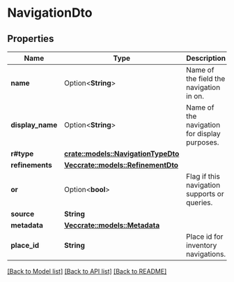 # NavigationDto

## Properties

Name | Type | Description | Notes
------------ | ------------- | ------------- | -------------
**name** | Option<**String**> | Name of the field the navigation in on. | [optional]
**display_name** | Option<**String**> | Name of the navigation for display purposes. | [optional]
**r#type** | [**crate::models::NavigationTypeDto**](NavigationTypeDto.md) |  | 
**refinements** | [**Vec<crate::models::RefinementDto>**](RefinementDto.md) |  | 
**or** | Option<**bool**> | Flag if this navigation supports or queries. | [optional]
**source** | **String** |  | 
**metadata** | [**Vec<crate::models::Metadata>**](Metadata.md) |  | 
**place_id** | **String** | Place id for inventory navigations. | 

[[Back to Model list]](../README.md#documentation-for-models) [[Back to API list]](../README.md#documentation-for-api-endpoints) [[Back to README]](../README.md)


